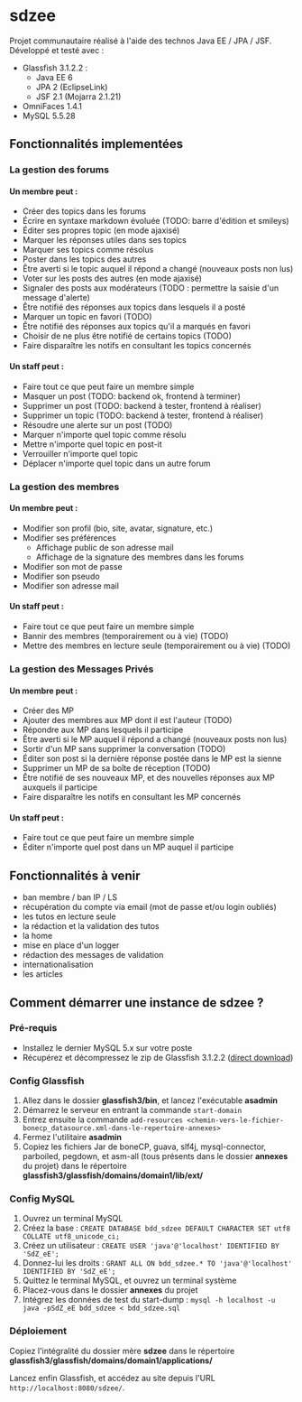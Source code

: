 sdzee
=====

Projet communautaire réalisé à l'aide des technos Java EE / JPA / JSF.  
Développé et testé avec :
- Glassfish 3.1.2.2 :
   - Java EE 6
   - JPA 2 (EclipseLink)
   - JSF 2.1 (Mojarra 2.1.21) 
- OmniFaces 1.4.1 
- MySQL 5.5.28

Fonctionnalités implementées
----------------------------
### La gestion des forums
#### Un membre peut :
* Créer des topics dans les forums
* Écrire en syntaxe markdown évoluée (TODO: barre d'édition et smileys)
* Éditer ses propres topic (en mode ajaxisé)
* Marquer les réponses utiles dans ses topics
* Marquer ses topics comme résolus
* Poster dans les topics des autres
* Être averti si le topic auquel il répond a changé (nouveaux posts non lus)
* Voter sur les posts des autres (en mode ajaxisé)
* Signaler des posts aux modérateurs (TODO : permettre la saisie d'un message d'alerte)
* Être notifié des réponses aux topics dans lesquels il a posté
* Marquer un topic en favori (TODO)
* Être notifié des réponses aux topics qu'il a marqués en favori
* Choisir de ne plus être notifié de certains topics (TODO)
* Faire disparaître les notifs en consultant les topics concernés

#### Un staff peut :
* Faire tout ce que peut faire un membre simple
* Masquer un post (TODO: backend ok, frontend à terminer)
* Supprimer un post (TODO: backend à tester, frontend à réaliser)
* Supprimer un topic (TODO: backend à tester, frontend à réaliser)
* Résoudre une alerte sur un post (TODO)
* Marquer n'importe quel topic comme résolu
* Mettre n'importe quel topic en post-it
* Verrouiller n'importe quel topic
* Déplacer n'importe quel topic dans un autre forum


### La gestion des membres
#### Un membre peut :
* Modifier son profil (bio, site, avatar, signature, etc.)
* Modifier ses préférences
    * Affichage public de son adresse mail
    * Affichage de la signature des membres dans les forums
* Modifier son mot de passe
* Modifier son pseudo
* Modifier son adresse mail

#### Un staff peut :
* Faire tout ce que peut faire un membre simple
* Bannir des membres (temporairement ou à vie) (TODO)
* Mettre des membres en lecture seule (temporairement ou à vie) (TODO)


### La gestion des Messages Privés
#### Un membre peut :
* Créer des MP
* Ajouter des membres aux MP dont il est l'auteur (TODO)
* Répondre aux MP dans lesquels il participe
* Être averti si le MP auquel il répond a changé (nouveaux posts non lus)
* Sortir d'un MP sans supprimer la conversation (TODO)
* Éditer son post si la dernière réponse postée dans le MP est la sienne
* Supprimer un MP de sa boîte de réception (TODO)
* Être notifié de ses nouveaux MP, et des nouvelles réponses aux MP auxquels il participe
* Faire disparaître les notifs en consultant les MP concernés

#### Un staff peut :
* Faire tout ce que peut faire un membre simple
* Éditer n'importe quel post dans un MP auquel il participe


Fonctionnalités à venir
------------------------
- ban membre / ban IP / LS
- récupération du compte via email (mot de passe et/ou login oubliés)
- les tutos en lecture seule
- la rédaction et la validation des tutos
- la home
- mise en place d'un logger
- rédaction des messages de validation
- internationalisation
- les articles


Comment démarrer une instance de sdzee ?
----------------------------------------
### Pré-requis
- Installez le dernier MySQL 5.x sur votre poste
- Récupérez et décompressez le zip de Glassfish 3.1.2.2 ([direct download](http://download.java.net/glassfish/3.1.2.2/release/glassfish-3.1.2.2-web.zip))

### Config Glassfish
1. Allez dans le dossier **glassfish3/bin**, et lancez l'exécutable **asadmin**
2. Démarrez le serveur en entrant la commande `start-domain` 
3. Entrez ensuite la commande `add-resources <chemin-vers-le-fichier-bonecp_datasource.xml-dans-le-repertoire-annexes>`
4. Fermez l'utilitaire **asadmin**
5. Copiez les fichiers Jar de boneCP, guava, slf4j, mysql-connector, parboiled, pegdown, et asm-all (tous présents dans le dossier **annexes** du projet) dans le répertoire **glassfish3/glassfish/domains/domain1/lib/ext/**

### Config MySQL
1. Ouvrez un terminal MySQL
2. Créez la base : `CREATE DATABASE bdd_sdzee DEFAULT CHARACTER SET utf8 COLLATE utf8_unicode_ci;`
3. Créez un utilisateur : `CREATE USER 'java'@'localhost' IDENTIFIED BY 'SdZ_eE';`
4. Donnez-lui les droits : `GRANT ALL ON bdd_sdzee.* TO 'java'@'localhost' IDENTIFIED BY 'SdZ_eE';`
5. Quittez le terminal MySQL, et ouvrez un terminal système
6. Placez-vous dans le dossier **annexes** du projet
7. Intégrez les données de test du start-dump : `mysql -h localhost -u java -pSdZ_eE bdd_sdzee < bdd_sdzee.sql`

### Déploiement
Copiez l'intégralité du dossier mère **sdzee** dans le répertoire **glassfish3/glassfish/domains/domain1/applications/**

Lancez enfin Glassfish, et accédez au site depuis l'URL `http://localhost:8080/sdzee/`.
